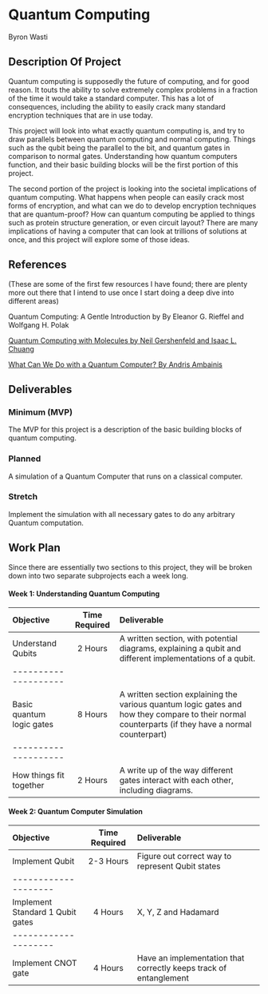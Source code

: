 # Quantum Computing

Byron Wasti

## Description Of Project

Quantum computing is supposedly the future of computing, and for good reason. It touts the 
ability to solve extremely complex problems in a fraction of the time it would take a standard computer. This has a lot of consequences, including the ability to easily crack many standard encryption techniques that are in use today.

This project will look into what exactly quantum computing is, and try to draw parallels between quantum computing and normal computing. Things such as the qubit being the parallel to the bit, and quantum gates in comparison to normal gates. Understanding how quantum computers function, and their basic building blocks will be the first portion of this project.

The second portion of the project is looking into the societal implications of quantum computing. What happens when people can easily crack most forms of encryption, and what can we do to develop encryption techniques that are quantum-proof? How can quantum computing be applied to things such as protein structure generation, or even circuit layout? There are many implications of having a computer that can look at trillions of solutions at once, and this project will explore some of those ideas.

## References
(These are some of the first few resources I have found; there are plenty more out there that I intend to use once I start doing a deep dive into different areas)

Quantum Computing: A Gentle Introduction by By Eleanor G. Rieffel and Wolfgang H. Polak

[Quantum Computing with Molecules by Neil Gershenfeld and Isaac L. Chuang](http://cba.mit.edu/docs/papers/98.06.sciqc.pdf)

[What Can We Do with a Quantum Computer? By Andris Ambainis](https://www.ias.edu/ideas/2014/ambainis-quantum-computing)

## Deliverables
### Minimum (MVP)
The MVP for this project is a description of the basic building blocks of quantum computing.

### Planned
A simulation of a Quantum Computer that runs on a classical computer.

### Stretch
Implement the simulation with all necessary gates to do any arbitrary Quantum computation.

## Work Plan
Since there are essentially two sections to this project, they will be broken down into two separate subprojects each a week long.

#### Week 1: Understanding Quantum Computing

| Objective | Time Required | Deliverable |
|:---------------------- | :-----------: | :----------------------------------------------------------- |
| Understand Qubits | 2 Hours | A written section, with potential diagrams, explaining a qubit and different implementations of a qubit. |
|--------------------|
| Basic quantum logic gates | 8 Hours | A written section explaining the various quantum logic gates and how they compare to their normal counterparts (if they have a normal counterpart) |
|--------------------|
| How things fit together | 2 Hours | A write up of the way different gates interact with each other, including diagrams. |

#### Week 2: Quantum Computer Simulation

| Objective | Time Required | Deliverable |
|:---------------------- | :-----------: | :----------------------------------------------------------- |
| Implement Qubit | 2-3 Hours | Figure out correct way to represent Qubit states |
|--------------------|
| Implement Standard 1 Qubit gates | 4 Hours | X, Y, Z and Hadamard |
|--------------------|
| Implement CNOT gate | 4 Hours | Have an implementation that correctly keeps track of entanglement |

